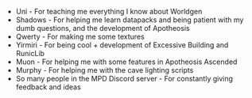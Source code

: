 
- Uni - For teaching me everything I know about Worldgen
- Shadows - For helping me learn datapacks and being patient with my dumb questions, and the development of Apotheosis
- Qwerty - For making me some textures
- Yirmiri - For being cool + development of Excessive Building and RunicLib
- Muon - For helping me with some features in Apotheosis Ascended
- Murphy - For helping me with the cave lighting scripts
- So many people in the MPD Discord server - For constantly giving feedback and ideas